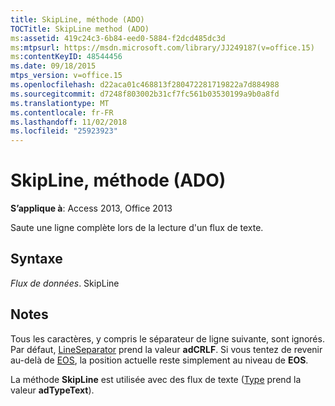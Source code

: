 ```yaml
---
title: SkipLine, méthode (ADO)
TOCTitle: SkipLine method (ADO)
ms:assetid: 419c24c3-6b84-eed0-5884-f2dcd485dc3d
ms:mtpsurl: https://msdn.microsoft.com/library/JJ249187(v=office.15)
ms:contentKeyID: 48544456
ms.date: 09/18/2015
mtps_version: v=office.15
ms.openlocfilehash: d22aca01c468813f280472281719822a7d884988
ms.sourcegitcommit: d7248f803002b31cf7fc561b03530199a9b0a8fd
ms.translationtype: MT
ms.contentlocale: fr-FR
ms.lasthandoff: 11/02/2018
ms.locfileid: "25923923"
---
```

# <a name="skipline-method-ado"></a>SkipLine, méthode (ADO)


**S’applique à**: Access 2013, Office 2013

Saute une ligne complète lors de la lecture d'un flux de texte.

## <a name="syntax"></a>Syntaxe

*Flux de données*. SkipLine

## <a name="remarks"></a>Notes

Tous les caractères, y compris le séparateur de ligne suivante, sont ignorés. Par défaut, [LineSeparator](lineseparator-property-ado.md) prend la valeur **adCRLF**. Si vous tentez de revenir au-delà de [EOS](eos-property-ado.md), la position actuelle reste simplement au niveau de **EOS**.

La méthode **SkipLine** est utilisée avec des flux de texte ([Type](type-property-ado-stream.md) prend la valeur **adTypeText**).

